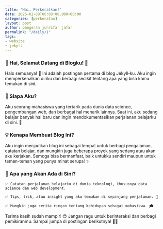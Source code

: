 ```yaml
---
title: "Hai, Perkenalkan!"
date: 2025-02-08T00:00:00.000+00:00
categories: [perkenalan]
layout: post
author: pangeran juhrifar jafar
permalink: "/daily/1"
tags:
- website
- jekyll
---
```


### 🌟 Hai, Selamat Datang di Blogku! 👋

Halo semuanya! 🎉 Ini adalah postingan pertama di blog Jekyll-ku. Aku ingin memperkenalkan diriku dan berbagi sedikit tentang apa yang bisa kamu temukan di sini.

### 🧐 Siapa Aku?

Aku seorang mahasiswa yang tertarik pada dunia data science, pengembangan web, dan berbagai hal menarik lainnya. Saat ini, aku sedang belajar banyak hal baru dan ingin mendokumentasikan perjalanan belajarku di sini. 🚀

### 💡 Kenapa Membuat Blog Ini?

Aku ingin menjadikan blog ini sebagai tempat untuk berbagi pengalaman, catatan belajar, dan mungkin juga beberapa proyek yang sedang atau akan aku kerjakan. Semoga bisa bermanfaat, baik untukku sendiri maupun untuk teman-teman yang punya minat serupa! ✨

### 📌 Apa yang Akan Ada di Sini?

    ✅ Catatan perjalanan belajarku di dunia teknologi, khususnya data science dan web development.

    ✅ Tips, trik, atau insight yang aku temukan di sepanjang perjalanan. 🎯

    ✅ Mungkin juga cerita ringan tentang kehidupan sebagai mahasiswa. 🎓

Terima kasih sudah mampir! 😊 Jangan ragu untuk berinteraksi dan berbagi pemikiranmu. Sampai jumpa di postingan berikutnya! 🚀✨

